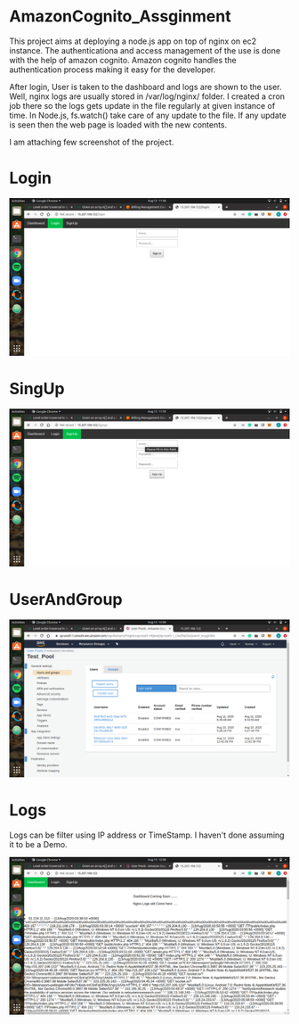 # AmazonCognito_Assginment

This project aims at deploying a node.js app on top of nginx on ec2 instance. The authenticationa and access management of the use is done with the help of amazon cognito.
Amazon cognito handles the authentication process making it easy for the developer.

After login, User is taken to the dashboard and logs are shown to the user. Well, nginx logs are usually stored in /var/log/nginx/ folder.
I created a cron job there so the logs gets update in the file regularly at given instance of time. In Node.js, fs.watch() take care of any update to the file. If any update
is seen then the web page is loaded with the new contents.

I am attaching few screenshot of the project.

# Login

![Screenshot](Login.png)

# SingUp

![Screenshot](SignUp.png)

# UserAndGroup

![Screenshot](UsersAndGroup.png)

# Logs

Logs can be filter using IP address or TimeStamp. I haven't done assuming it to be a Demo.

![Screenshot](Logs.png)
